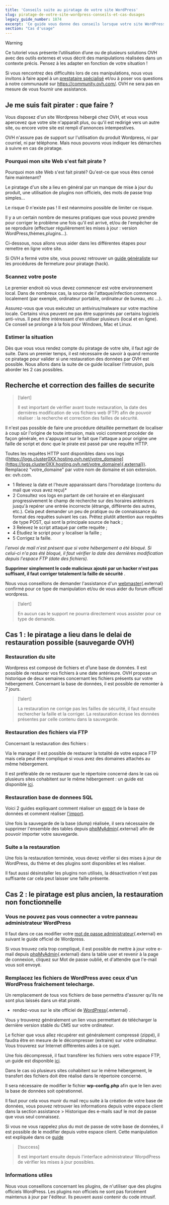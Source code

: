 ```yaml
---
title: 'Conseils suite au piratage de votre site WordPress'
slug: piratage-de-votre-site-wordpress-conseils-et-cas-dusages
legacy_guide_number: 1874
excerpt: 'Ce guide vous donne des conseils lorsque votre site WordPress s’est fait pirate'
section: "Cas d'usage"
---
```


> [!warning]
>
> Ce tutoriel vous présente l’utilisation d’une ou de plusieurs solutions OVH avec des outils externes et vous décrit des manipulations réalisées dans un contexte précis. Pensez à les adapter en fonction de votre situation !
>
> Si vous rencontrez des difficultés lors de ces manipulations, nous vous invitons à faire appel à un [prestataire spécialisé](https://partner.ovhcloud.com/fr/) et/ou à poser vos questions à notre communauté sur <https://community.ovh.com/>. OVH ne sera pas en mesure de vous fournir une assistance.
>

## Je me suis fait pirater &#58; que faire ?
Vous disposez d'un site Wordpress hébergé chez OVH, et vous vous apercevez que votre site n'apparaît plus, ou qu'il est redirigé vers un autre site, ou encore votre site est rempli d'annonces intempestives.

OVH n'assure pas de support sur l'utilisation du produit Wordpress, ni par courriel, ni par téléphone. Mais nous pouvons vous indiquer les démarches à suivre en cas de piratage.


### Pourquoi mon site Web s'est fait pirate ?
Pourquoi mon site Web s'est fait piraté? Qu'est-ce que vous êtes censé faire maintenant?

Le piratage d'un site a lieu en général par un manque de mise à jour du produit, une utilisation de plugins non officiels, des mots de passe trop simples...

Le risque 0 n'existe pas ! Il est néanmoins possible de limiter ce risque.

Il y a un certain nombre de mesures pratiques que vous pouvez prendre pour corriger le problème une fois qu'il est arrivé, et/ou de l'empêcher de se reproduire (effectuer régulièrement les mises à jour : version WordPress,thèmes,plugins...).

Ci-dessous, nous allons vous aider dans les différentes étapes pour remettre en ligne votre site.

Si OVH a fermé votre site, vous pouvez retrouver un [guide généraliste](../site-ferme-pour-hack/) sur les procédures de fermeture pour piratage (hack).


### Scannez votre poste
Le premier endroit où vous devez commencer est votre environnement local. Dans de nombreux cas, la source de l'attaque/infection commence localement (par exemple, ordinateur portable, ordinateur de bureau, etc ...).

Assurez-vous que vous exécutez un antivirus/malware sur votre machine locale. Certains virus peuvent ne pas être supprimés par certains logiciels anti-virus. Il peut être intéressant d'en utiliser plusieurs (local et en ligne). Ce conseil se prolonge à la fois pour Windows, Mac et Linux.


### Estimer la situation
Dès que vous vous rendez compte du piratage de votre site, il faut agir de suite. Dans un premier temps, il est nécessaire de savoir à quand remonte ce piratage pour valider si une restauration des données par OVH est possible. Nous allons dans la suite de ce guide localiser l'intrusion, puis aborder les 2 cas possibles.


## Recherche et correction des failles de securite


> [!alert]
>
> Il est important de vérifier avant toute restauration, la date des dernières
> modification de vos fichiers web (FTP) afin de pouvoir réaliser : la recherche
> et correction des failles de sécurité.
> 

Il n'est pas possible de faire une procédure détaillée permettant de localiser à coup sûr l'origine de toute intrusion, mais voici comment procéder de façon générale, en s'appuyant sur le fait que l'attaque a pour origine une faille de script et donc que le pirate est passé par une requête HTTP.

Toutes les requêtes HTTP sont disponibles dans vos logs ([https://logs.cluster0XX.hosting.ovh.net/votre_domaine](https://logs.cluster0XX.hosting.ovh.net/votre_domaine){.external}). Remplacez "votre_domaine" par votre nom de domaine et son extension. ex: ovh.com.

- 1 Relevez la date et l'heure apparaissant dans l'horodatage (contenu du mail que vous avez reçu)*
- 2 Consultez vos logs en partant de cet horaire et en élargissant progressivement le champ de recherche sur des horaires antérieurs jusqu'à repérer une entrée incorrecte (étrange, différente des autres, etc.). Cela peut demander un peu de pratique ou de connaissance du format des requêtes suivant les cas. Prêtez plutôt attention aux requêtes de type POST, qui sont la principale source de hack ;
- 3 Relevez le script attaqué par cette requête ;
- 4 Étudiez le script pour y localiser la faille ;
- 5 Corrigez la faille.

*l'envoi de mail n'est présent que si votre hébergement a été bloqué. Si celui-ci n'a pas été bloqué, il faut vérifier la date des dernières modification depuis l'espace FTP (date des fichiers).*

**Supprimer simplement le code malicieux ajouté par un hacker n'est pas suffisant, il faut corriger totalement la faille de sécurité** .

Nous vous conseillons de demander l'assistance d'un [webmaster](https://partners.ovh.com){.external} confirmé pour ce type de manipulation et/ou de vous aider du forum officiel wordpress.



> [!alert]
>
> En aucun cas le support ne pourra directement vous assister pour ce type de demande.
> 


## Cas 1 &#58; le piratage a lieu dans le delai de restauration possible (sauvegarde OVH)

### Restauration du site
Wordpress est composé de fichiers et d¹une base de données. Il est possible de restaurer vos fichiers à une date antérieure. OVH propose un historique de deux semaines concernant les fichiers présents sur votre hébergement. Concernant la base de données, il est possible de remonter à 7 jours.



> [!alert]
>
> La restauration ne corrige pas les failles de sécurité, il faut ensuite rechercher la faille et la corriger.
> La restauration écrase les données présentes par celle contenu dans la sauvegarde.
> 


### Restauration des fichiers via FTP
Concernant la restauration des fichiers :

Via le manager il est possible de restaurer la totalité de votre espace FTP mais cela peut être compliqué si vous avez des domaines attachés au même hébergement.

Il est préférable de ne restaurer que le répertoire concerné dans le cas où plusieurs sites cohabitent sur le même hébergement : un guide est disponible [ici](../restauration-ftp-filezilla-espace-client/).


### Restauration base de donnees SQL
Voici 2 guides expliquant comment réaliser un [export](../exportation-bases-donnees/) de la base de données et comment réaliser [l'import](../mutualise-guide-importation-dune-base-de-donnees-mysql/).

Une fois la sauvegarde de la base (dump) réalisée, il sera nécessaire de supprimer l'ensemble des tables depuis [phpMyAdmin](https://docs.ovh.com/fr/hosting/connexion-base-de-donnees-serveur-bdd/){.external} afin de pouvoir importer votre sauvegarde.


### Suite a la restauration
Une fois la restauration terminée, vous devez vérifier si des mises à jour de WordPress, du thème et des plugins sont disponibles et les réaliser.

Il faut aussi désinstaller les plugins non utilisés, la désactivation n'est pas suffisante car cela peut laisser une faille présente.


## Cas 2 &#58; le piratage est plus ancien, la restauration non fonctionnelle

### Vous ne pouvez pas vous connecter a votre panneau administrateur WordPress
Il faut dans ce cas modifier votre [mot de passe administrateur](https://codex.wordpress.org/){.external} en suivant le guide officiel de Wordpress.

Si vous trouvez cela trop compliqué, il est possible de mettre à jour votre e-mail depuis [phpMyAdmin](https://docs.ovh.com/fr/hosting/connexion-base-de-donnees-serveur-bdd/){.external} dans la table user et revenir à la page de connexion, cliquez sur Mot de passe oublié, et d'attendre que l'e-mail vous soit envoyé.


### Remplacez les fichiers de WordPress avec ceux d'un WordPress fraichement telecharge.
Un remplacement de tous vos fichiers de base permettra d'assurer qu'ils ne sont plus laissés dans un état piraté.

- rendez-vous sur le site officiel de [WordPress](https://fr.wordpress.org){.external} .

Vous y trouverez généralement un lien vous permettant de télécharger la dernière version stable du CMS sur votre ordinateur.

Le fichier que vous allez récupérer est généralement compressé (zippé), il faudra être en mesure de le décompresser (extraire) sur votre ordinateur. Vous trouverez sur Internet différentes aides à ce sujet.

Une fois décompressé, il faut transférer les fichiers vers votre espace FTP, un guide est disponible [ici](../modifier-mot-de-passe-utilisateur-ftp/).

Dans le cas où plusieurs sites cohabitent sur le même hébergement, le transfert des fichiers doit être réalisé dans le répertoire concerné.

Il sera nécessaire de modifier le fichier  **wp-config.php**  afin que le lien avec la base de données soit opérationnel.

Il faut pour cela vous munir du mail reçu suite à la création de votre base de données, vous pouvez retrouver les informations depuis votre espace client dans la section assistance > Historique des e-mails sauf le mot de passe que vous seul connaissez.

Si vous ne vous rappelez plus du mot de passe de votre base de données, il est possible de le modifier depuis votre espace client. Cette manipulation est expliquée dans ce [guide](../modifier-mot-de-passe-utilisateur-ftp/)



> [!success]
>
> Il est important ensuite depuis l'interface administrateur WorpdPress de
> vérifier les mises à jour possibles.
> 


### Informations utiles
Nous vous conseillons concernant les plugins, de n'utiliser que des plugins officiels WordPress. Les plugins non officiels ne sont pas forcément maintenus à jour par l'éditeur. Ils peuvent aussi contenir du code intrusif.